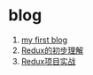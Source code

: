 # blog

1. [my first blog](https://github.com/xieshanshan/blog/issues/1)  
2. [Redux的初步理解](https://github.com/xieshanshan/blog/issues/4)  
3. [Redux项目实战](https://github.com/xieshanshan/blog/issues/5)
